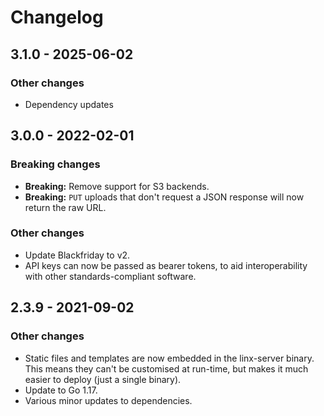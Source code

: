 # Changelog

## 3.1.0 - 2025-06-02

### Other changes

* Dependency updates

## 3.0.0 - 2022-02-01

### Breaking changes

* **Breaking:** Remove support for S3 backends.
* **Breaking:** `PUT` uploads that don't request a JSON response will now return the raw URL.

### Other changes

* Update Blackfriday to v2.
* API keys can now be passed as bearer tokens, to aid interoperability with other standards-compliant software.

## 2.3.9 - 2021-09-02

### Other changes

* Static files and templates are now embedded in the linx-server binary.
  This means they can't be customised at run-time, but makes it much
  easier to deploy (just a single binary).
* Update to Go 1.17.
* Various minor updates to dependencies.

